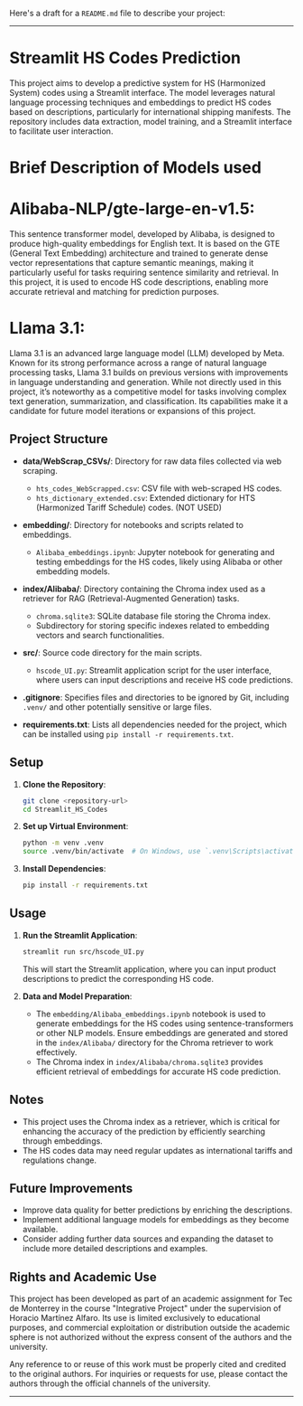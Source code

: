 Here's a draft for a `README.md` file to describe your project:

---

# Streamlit HS Codes Prediction

This project aims to develop a predictive system for HS (Harmonized System) codes using a Streamlit interface. The model leverages natural language processing techniques and embeddings to predict HS codes based on descriptions, particularly for international shipping manifests. The repository includes data extraction, model training, and a Streamlit interface to facilitate user interaction.

# Brief Description of Models used
# Alibaba-NLP/gte-large-en-v1.5: 
This sentence transformer model, developed by Alibaba, is designed to produce high-quality embeddings for English text. It is based on the GTE (General Text Embedding) architecture and trained to generate dense vector 
representations that capture semantic meanings, making it particularly useful for tasks requiring sentence similarity and retrieval. In this project, it is used to encode HS code descriptions, enabling more accurate retrieval and matching for prediction purposes.

# Llama 3.1: 
Llama 3.1 is an advanced large language model (LLM) developed by Meta. Known for its strong performance across a range of natural language processing tasks, Llama 3.1 builds on previous versions with improvements in language understanding and generation. 
While not directly used in this project, it’s noteworthy as a competitive model for tasks involving complex text generation, summarization, and classification. Its capabilities make it a candidate for future model iterations or expansions of this project.


## Project Structure
  
- **data/WebScrap_CSVs/**: Directory for raw data files collected via web scraping.
  - `hts_codes_WebScrapped.csv`: CSV file with web-scraped HS codes.
  - `hts_dictionary_extended.csv`: Extended dictionary for HTS (Harmonized Tariff Schedule) codes. (NOT USED)

- **embedding/**: Directory for notebooks and scripts related to embeddings.
  - `Alibaba_embeddings.ipynb`: Jupyter notebook for generating and testing embeddings for the HS codes, likely using Alibaba or other embedding models.

- **index/Alibaba/**: Directory containing the Chroma index used as a retriever for RAG (Retrieval-Augmented Generation) tasks.
  - `chroma.sqlite3`: SQLite database file storing the Chroma index.
  - Subdirectory for storing specific indexes related to embedding vectors and search functionalities.

- **src/**: Source code directory for the main scripts.
  - `hscode_UI.py`: Streamlit application script for the user interface, where users can input descriptions and receive HS code predictions.

- **.gitignore**: Specifies files and directories to be ignored by Git, including `.venv/` and other potentially sensitive or large files.

- **requirements.txt**: Lists all dependencies needed for the project, which can be installed using `pip install -r requirements.txt`.

## Setup

1. **Clone the Repository**:
   ```bash
   git clone <repository-url>
   cd Streamlit_HS_Codes
   ```

2. **Set up Virtual Environment**:
   ```bash
   python -m venv .venv
   source .venv/bin/activate  # On Windows, use `.venv\Scripts\activate`
   ```

3. **Install Dependencies**:
   ```bash
   pip install -r requirements.txt
   ```

## Usage

1. **Run the Streamlit Application**:
   ```bash
   streamlit run src/hscode_UI.py
   ```
   This will start the Streamlit application, where you can input product descriptions to predict the corresponding HS code.

2. **Data and Model Preparation**:
   - The `embedding/Alibaba_embeddings.ipynb` notebook is used to generate embeddings for the HS codes using sentence-transformers or other NLP models. Ensure embeddings are generated and stored in the `index/Alibaba/` directory for the Chroma retriever to work effectively.
   - The Chroma index in `index/Alibaba/chroma.sqlite3` provides efficient retrieval of embeddings for accurate HS code prediction.

## Notes

- This project uses the Chroma index as a retriever, which is critical for enhancing the accuracy of the prediction by efficiently searching through embeddings.
- The HS codes data may need regular updates as international tariffs and regulations change.
  
## Future Improvements

- Improve data quality for better predictions by enriching the descriptions.
- Implement additional language models for embeddings as they become available.
- Consider adding further data sources and expanding the dataset to include more detailed descriptions and examples.

## Rights and Academic Use
This project has been developed as part of an academic assignment for Tec de Monterrey in the course "Integrative Project" under the supervision of Horacio Martínez Alfaro. Its use is limited exclusively to educational purposes, and commercial exploitation or distribution outside the academic sphere is not authorized without the express consent of the authors and the university.

Any reference to or reuse of this work must be properly cited and credited to the original authors. For inquiries or requests for use, please contact the authors through the official channels of the university.

---
